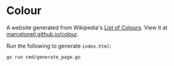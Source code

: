 # Colour

A website generated from Wikipedia's [List of Colours](https://en.wikipedia.org/wiki/List_of_colors_(compact)).
View it at [marceloneil.github.io/colour](https://marceloneil.github.io/colour).

Run the following to generate `index.html`:
```bash
go run cmd/generate_page.go
```
